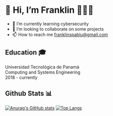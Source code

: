 # 👋 Hi, I’m Franklin 🧑🏻‍💻
- 📘 I’m currently learning cybersecurity
- 👀 I’m looking to collaborate on some projects
- 📫 How to reach me franklinspablu@gmail.com


## Education 🎓 <br>
Universidad Tecnológica de Panamá <br> Computing and Systems Engineering <br>2018 - currently

## Github Stats 📊 <br>
[![Anurag's GitHub stats](https://github-readme-stats.vercel.app/api?username=franklinspablu)](https://github.com/anuraghazra/github-readme-stats)
[![Top Langs](https://github-readme-stats.vercel.app/api/top-langs/?username=franklinspablu&layout=compact)](https://github.com/anuraghazra/github-readme-stats)
<!---
franklinspablu/franklinspablu is a ✨ special ✨ repository because its `README.md` (this file) appears on your GitHub profile.
You can click the Preview link to take a look at your changes.
--->
